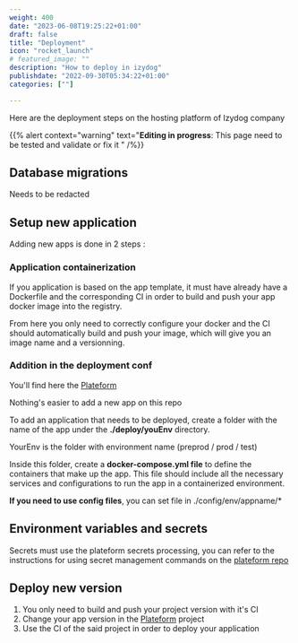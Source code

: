 ```yaml
---
weight: 400
date: "2023-06-08T19:25:22+01:00"
draft: false
title: "Deployment"
icon: "rocket_launch"
# featured_image: ""
description: "How to deploy in izydog"
publishdate: "2022-09-30T05:34:22+01:00"
categories: [""]

---
```


Here are the deployment steps on the hosting platform of Izydog company

{{% alert context="warning" text="**Editing in progress**: This page need to be tested and validate or fix it " /%}}

## Database migrations
Needs to be redacted

## Setup new application
Adding new apps is done in 2 steps :


### Application containerization
If you application is based on the app template, it must have already have a Dockerfile and the corresponding CI in order to build and push your app docker image into the registry.

From here you only need to correctly configure your docker and the CI should automatically build and push your image, which will give you an image name and a versionning.

### Addition in the deployment conf
You'll find here the [Plateform](https://github.com/izydog-app/Platform)

Nothing's easier to add a new app on this repo

To add an application that needs to be deployed, create a folder with the name of the app under the **./deploy/youEnv** directory.

YourEnv is the folder with environment name (preprod / prod / test)

 Inside this folder, create a **docker-compose.yml file** to define the containers that make up the app. This file should include all the necessary services and configurations to run the app in a containerized environment.

**If you need to use config files**, you can set file in ./config/env/appname/*

## Environment variables and secrets
Secrets must use the plateform secrets processing, you can refer to the instructions for using secret management commands on the [plateform repo](https://github.com/izydog-app/Platform/blob/main/README.md#secret)

## Deploy new version

1. You only need to build and push your project version with it's CI
2. Change your app version in the [Plateform](https://github.com/izydog-app/Platform) project
3. Use the CI of the said project in order to deploy your application
